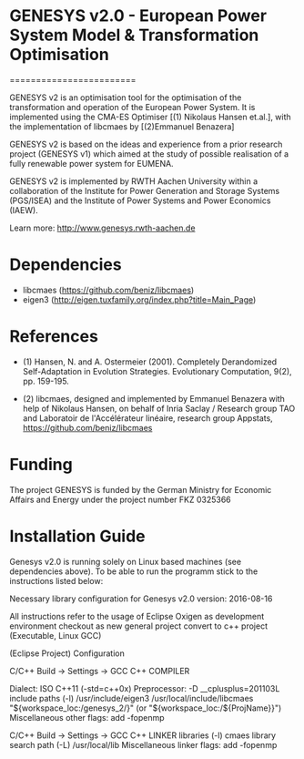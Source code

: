 # GENESYS v2.0 - European Power System Model & Transformation Optimisation
========================

GENESYS v2 is an optimisation tool for the optimisation of the transformation and operation of the European Power System. It is implemented using the CMA-ES Optimiser [(1) Nikolaus Hansen et.al.], with the implementation of libcmaes by [(2)Emmanuel Benazera]

GENESYS v2 is based on the ideas and experience from a prior research project (GENESYS v1) which aimed at the study of possible realisation of a fully renewable power system for EUMENA.

GENESYS v2 is implemented by RWTH Aachen University within a collaboration of the Institute for Power Generation and Storage Systems (PGS/ISEA) and the Institute of Power Systems and Power Economics (IAEW).

Learn more: http://www.genesys.rwth-aachen.de

# Dependencies

- libcmaes  (https://github.com/beniz/libcmaes)
- eigen3 (http://eigen.tuxfamily.org/index.php?title=Main_Page)

# References

- (1) Hansen, N. and A. Ostermeier (2001). Completely Derandomized Self-Adaptation in Evolution Strategies. Evolutionary Computation, 9(2), pp. 159-195.

- (2) libcmaes,  designed and implemented by Emmanuel Benazera with help of Nikolaus Hansen, on behalf of Inria Saclay / Research group TAO and Laboratoir de l'Accélérateur linéaire, research group Appstats, https://github.com/beniz/libcmaes

# Funding
The project GENESYS is funded by the German Ministry for Economic Affairs and Energy under the project number FKZ 0325366


# Installation Guide
Genesys v2.0 is running solely on Linux based machines (see dependencies above). To be able to run the programm stick to the instructions listed below:

Necessary library configuration for Genesys v2.0
version: 2016-08-16

All instructions refer to the usage of Eclipse Oxigen as development environment
checkout as new general project
convert to c++ project (Executable, Linux GCC)

(Eclipse Project) Configuration 


C/C++ Build -> Settings -> GCC C++ COMPILER

Dialect:
	ISO C++11 (-std=c++0x)
Preprocessor: -D
	__cplusplus=201103L
include paths (-l)
	/usr/include/eigen3
	/usr/local/include/libcmaes
	"${workspace_loc:/genesys_2/}" (or "${workspace_loc:/${ProjName}}")
Miscellaneous
	other flags: add -fopenmp

C/C++ Build -> Settings -> GCC C++ LINKER
libraries (-l)
	cmaes
library search path (-L)
	/usr/local/lib
Miscellaneous
	linker flags: add -fopenmp
